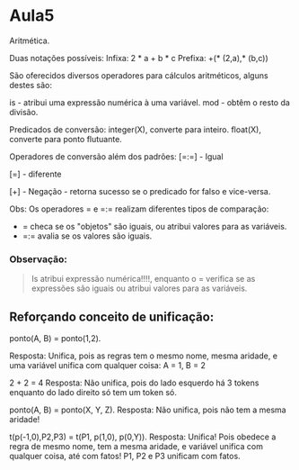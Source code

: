 # Aula5

Aritmética.

Duas notações possíveis:
Infixa: 2 * a + b * c
Prefixa: +(* (2,a),* (b,c))



São oferecidos diversos operadores para cálculos aritméticos, alguns destes são:

is - atribui uma expressão numérica à uma variável.
mod - obtêm o resto da divisão.

Predicados de conversão:
integer(X), converte para inteiro.
float(X), converte para ponto flutuante.


Operadores de conversão além dos padrões:
[=:=] - Igual

[\=] - diferente

[\+] - Negação - retorna sucesso se o predicado for falso e vice-versa.

Obs: Os operadores = e =:= realizam diferentes tipos de comparação:
* = checa se os "objetos" são iguais, ou atribui valores para as variáveis.
* =:= avalia se os valores são iguais.


### Observação:
> Is atribui expressão numérica!!!!, enquanto o = verifica se as expressões são iguais ou atribui valores para as variáveis.


## Reforçando conceito de unificação:
ponto(A, B) = ponto(1,2).

Resposta: Unifica, pois as regras tem o mesmo nome, mesma aridade,  e uma variável unifica com qualquer coisa:
A = 1, 
B = 2

2 + 2 = 4
Resposta: Não unifica, pois do lado esquerdo há 3 tokens enquanto do lado direito só tem um token só.

ponto(A, B) = ponto(X, Y, Z).
Resposta: Não unifica, pois não tem a mesma aridade!

t(p(-1,0),P2,P3) = t(P1, p(1,0), p(0,Y)).
Resposta: Unifica! Pois obedece a regra de mesmo nome, tem a mesma aridade, e variável unifica com qualquer coisa, até com fatos! P1, P2 e P3 unificam com fatos.